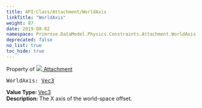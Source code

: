 ```yaml
---
title: API:Class/Attachment/WorldAxis
linkTitle: "WorldAxis"
weight: 87
date: 2019-08-02
namespace: Primrose.DataModel.Physics.Constraints.Attachment.WorldAxis
deprecated: false
no_list: true
toc_hide: true
---
```

Property of <a href="/docs/api-reference/Class/Attachment"><img src="/icons/silk/socket.png"/>&nbsp;Attachment</a>
<pre class="method-declaration">
WorldAxis: <a class="type" href="/docs/api-reference/DataType/Vec3">Vec3</a></pre>
<b>Value Type: </b>
<a class="type" href="/docs/api-reference/DataType/Vec3">Vec3</a>
<br/>
<b>Description: </b>
The X axis of the world-space offset.

